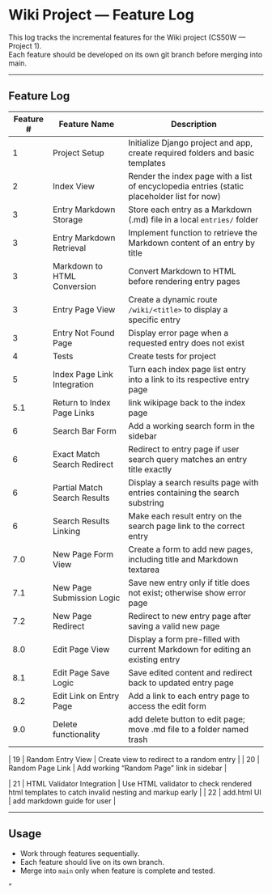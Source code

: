 # Wiki Project — Feature Log

This log tracks the incremental features for the Wiki project (CS50W — Project 1).  
Each feature should be developed on its own git branch before merging into main.

---

## Feature Log

| Feature # | Feature Name                 | Description                                                                                  |
|-----------|------------------------------|----------------------------------------------------------------------------------------------|
| 1         | Project Setup                | Initialize Django project and app, create required folders and basic templates               |
| 2         | Index View                   | Render the index page with a list of encyclopedia entries (static placeholder list for now)  |
| 3         | Entry Markdown Storage       | Store each entry as a Markdown (.md) file in a local `entries/` folder                       |
| 3         | Entry Markdown Retrieval     | Implement function to retrieve the Markdown content of an entry by title                     |
| 3         | Markdown to HTML Conversion  | Convert Markdown to HTML before rendering entry pages                                        |
| 3         | Entry Page View              | Create a dynamic route `/wiki/<title>` to display a specific entry                           |
| 3         | Entry Not Found Page         | Display error page when a requested entry does not exist                                     |
| 4         | Tests                        | Create tests for project
| 5         | Index Page Link Integration  | Turn each index page list entry into a link to its respective entry page                     |
| 5.1       | Return to Index Page Links   | link wikipage back to the index page                    |
| 6         | Search Bar Form              | Add a working search form in the sidebar                                                     |
| 6         | Exact Match Search Redirect  | Redirect to entry page if user search query matches an entry title exactly                   |
| 6         | Partial Match Search Results | Display a search results page with entries containing the search substring                   |
| 6         | Search Results Linking       | Make each result entry on the search page link to the correct entry                          |
| 7.0        | New Page Form View           | Create a form to add new pages, including title and Markdown textarea                        |
| 7.1        | New Page Submission Logic    | Save new entry only if title does not exist; otherwise show error page                       |
| 7.2        | New Page Redirect            | Redirect to new entry page after saving a valid new page                                     |
| 8.0        | Edit Page View               | Display a form pre-filled with current Markdown for editing an existing entry                |
| 8.1        | Edit Page Save Logic         | Save edited content and redirect back to updated entry page                                  |
| 8.2        | Edit Link on Entry Page      | Add a link to each entry page to access the edit form                                        |
| 9.0        | Delete functionality         | add delete button to edit page; move .md file to a folder named trash                        |

| 19        | Random Entry View            | Create view to redirect to a random entry                                                    |
| 20        | Random Page Link             | Add working “Random Page” link in sidebar                                                    |


| 21        | HTML Validator Integration   | Use HTML validator to check rendered html templates to catch invalid nesting and markup early |
| 22        | add.html UI                  | add markdown guide for user                                                                    |



---

## Usage

- Work through features sequentially.
- Each feature should live on its own branch.
- Merge into `main` only when feature is complete and tested.

”